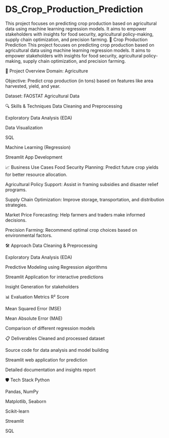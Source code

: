 # DS_Crop_Production_Prediction
This project focuses on predicting crop production based on agricultural data using machine learning regression models. It aims to empower stakeholders with insights for food security, agricultural policy-making, supply chain optimization, and precision farming.
🌾 Crop Production Prediction
This project focuses on predicting crop production based on agricultural data using machine learning regression models. It aims to empower stakeholders with insights for food security, agricultural policy-making, supply chain optimization, and precision farming.

🚀 Project Overview
Domain: Agriculture

Objective: Predict crop production (in tons) based on features like area harvested, yield, and year.

Dataset: FAOSTAT Agricultural Data

🔍 Skills & Techniques
Data Cleaning and Preprocessing

Exploratory Data Analysis (EDA)

Data Visualization

SQL

Machine Learning (Regression)

Streamlit App Development

📈 Business Use Cases
Food Security Planning: Predict future crop yields for better resource allocation.

Agricultural Policy Support: Assist in framing subsidies and disaster relief programs.

Supply Chain Optimization: Improve storage, transportation, and distribution strategies.

Market Price Forecasting: Help farmers and traders make informed decisions.

Precision Farming: Recommend optimal crop choices based on environmental factors.

🛠 Approach
Data Cleaning & Preprocessing

Exploratory Data Analysis (EDA)

Predictive Modeling using Regression algorithms

Streamlit Application for interactive predictions

Insight Generation for stakeholders

📊 Evaluation Metrics
R² Score

Mean Squared Error (MSE)

Mean Absolute Error (MAE)

Comparison of different regression models

📋 Deliverables
Cleaned and processed dataset

Source code for data analysis and model building

Streamlit web application for prediction

Detailed documentation and insights report

🛡 Tech Stack
Python

Pandas, NumPy

Matplotlib, Seaborn

Scikit-learn

Streamlit

SQL
